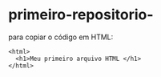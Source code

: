 # primeiro-repositorio-

para copiar o código em HTML: 
```
<html>
  <h1>Meu primeiro arquivo HTML </h1>
</html>
```
